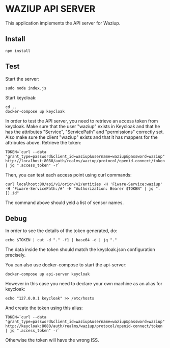 
WAZIUP API SERVER
=================

This application implements the API server for Waziup.

Install
-------

```
npm install
```

Test
----

Start the server:
```
sudo node index.js
```

Start keycloak:
```
cd ..
docker-compose up keycloak
```

In order to test the API server, you need to retrieve an access token from keycloak.
Make sure that the user "waziup" exists in Keycloak and that he has the attributes "Service", "ServicePath" and "permissions" correctly set.
Also make sure the client "waziup" exists and that it has mappers for the attributes above.
Retrieve the token:
```
TOKEN=`curl --data "grant_type=password&client_id=waziup&username=waziup&password=waziup" http://localhost:8080/auth/realms/waziup/protocol/openid-connect/token | jq ".access_token" -r`

```

Then, you can test each access point using curl commands:
```
curl localhost:80/api/v1/orion/v2/entities -H 'Fiware-Service:waziup' -H 'Fiware-ServicePath:/#' -H "Authorization: Bearer $TOKEN" | jq ".[].id"
```
The command above should yeld a list of sensor names.

Debug
-----

In order to see the details of the token generated, do:
```
echo $TOKEN | cut -d "." -f1 | base64 -d | jq "."
```
The data inside the token should match the keycloak.json configuration precisely.


You can also use docker-compose to start the api-server:
```
docker-compose up api-server keycloak
```
However in this case you need to declare your own machine as an alias for keycloak:
```
echo "127.0.0.1 keycloak" >> /etc/hosts
```
And create the token using this alias:
```
TOKEN=`curl --data "grant_type=password&client_id=waziup&username=waziup&password=waziup" http://keycloak:8080/auth/realms/waziup/protocol/openid-connect/token | jq ".access_token" -r`
```
Otherwise the token will have the wrong ISS.
